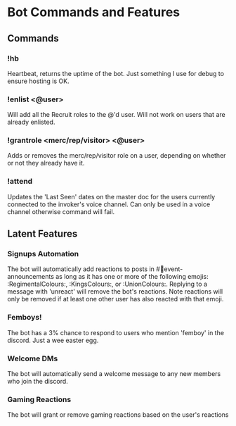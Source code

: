 # Bot Commands and Features

## Commands
### !hb
Heartbeat, returns the uptime of the bot. Just something I use for debug to ensure hosting is OK.

### !enlist <@user>
Will add all the Recruit roles to the @'d user. Will not work on users that are already enlisted.

### !grantrole <merc/rep/visitor> <@user>
Adds or removes the merc/rep/visitor role on a user, depending on whether or not they already have it.

### !attend
Updates the 'Last Seen' dates on the master doc for the users currently connected to the invoker's voice channel. Can only be used in a voice channel otherwise command will fail.

## Latent Features
### Signups Automation 
The bot will automatically add reactions to posts in #⁠📢event-announcements as long as it has one or more of the following emojis: :RegimentalColours:, :KingsColours:, or :UnionColours:.
Replying to a message with 'unreact' will remove the bot's reactions. Note reactions will only be removed if at least one other user has also reacted with that emoji.
### Femboys!
The bot has a 3% chance to respond to users who mention 'femboy' in the discord. Just a wee easter egg.
### Welcome DMs
The bot will automatically send a welcome message to any new members who join the discord.
### Gaming Reactions
The bot will grant or remove gaming reactions based on the user's reactions

